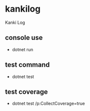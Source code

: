# kankilog
Kanki Log

## console use

- dotnet run

## test command

- dotnet test

## test coverage

- dotnet test /p:CollectCoverage=true